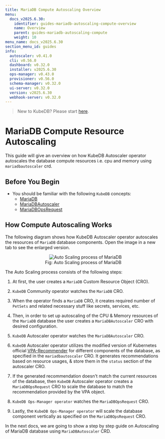 ```yaml
---
title: MariaDB Compute Autoscaling Overview
menu:
  docs_v2025.6.30:
    identifier: guides-mariadb-autoscaling-compute-overview
    name: Overview
    parent: guides-mariadb-autoscaling-compute
    weight: 10
menu_name: docs_v2025.6.30
section_menu_id: guides
info:
  autoscaler: v0.41.0
  cli: v0.56.0
  dashboard: v0.32.0
  installer: v2025.6.30
  ops-manager: v0.43.0
  provisioner: v0.56.0
  schema-manager: v0.32.0
  ui-server: v0.32.0
  version: v2025.6.30
  webhook-server: v0.32.0
---
```


> New to KubeDB? Please start [here](/docs/v2025.6.30/README).

# MariaDB Compute Resource Autoscaling

This guide will give an overview on how KubeDB Autoscaler operator autoscales the database compute resources i.e. cpu and memory using `mariadbautoscaler` crd.

## Before You Begin

- You should be familiar with the following `KubeDB` concepts:
  - [MariaDB](/docs/v2025.6.30/guides/mariadb/concepts/mariadb)
  - [MariaDBAutoscaler](/docs/v2025.6.30/guides/mariadb/concepts/autoscaler)
  - [MariaDBOpsRequest](/docs/v2025.6.30/guides/mariadb/concepts/opsrequest)

## How Compute Autoscaling Works

The following diagram shows how KubeDB Autoscaler operator autoscales the resources of `MariaDB` database components. Open the image in a new tab to see the enlarged version.

<figure align="center">
  <img alt="Auto Scaling process of MariaDB" src="/docs/v2025.6.30/guides/mariadb/autoscaler/compute/overview/images/mdas-compute.png">
<figcaption align="center">Fig: Auto Scaling process of MariaDB</figcaption>
</figure>

The Auto Scaling process consists of the following steps:

1. At first, the user creates a `MariaDB` Custom Resource Object (CRO).

2. `KubeDB` Community operator watches the `MariaDB` CRO.

3. When the operator finds a `MariaDB` CRO, it creates required number of `PetSets` and related necessary stuff like secrets, services, etc.

4. Then, in order to set up autoscaling of the CPU & Memory resources of the `MariaDB` database the user creates a `MariaDBAutoscaler` CRO with desired configuration.

5. `KubeDB` Autoscaler operator watches the `MariaDBAutoscaler` CRO.

6. `KubeDB` Autoscaler operator utilizes the modified version of Kubernetes official [VPA-Recommender](https://github.com/kubernetes/autoscaler/tree/master/vertical-pod-autoscaler/pkg) for different components of the database, as specified in the `mariadbautoscaler` CRO.
It generates recommendations based on resource usages, & store them in the `status` section of the autoscaler CRO.

7. If the generated recommendation doesn't match the current resources of the database, then `KubeDB` Autoscaler operator creates a `MariaDBOpsRequest` CRO to scale the database to match the recommendation provided by the VPA object.

8. `KubeDB Ops-Manager operator` watches the `MariaDBOpsRequest` CRO.

9. Lastly, the `KubeDB Ops-Manager operator` will scale the database component vertically as specified on the `MariaDBOpsRequest` CRO.

In the next docs, we are going to show a step by step guide on Autoscaling of MariaDB database using `MariaDBAutoscaler` CRD.
